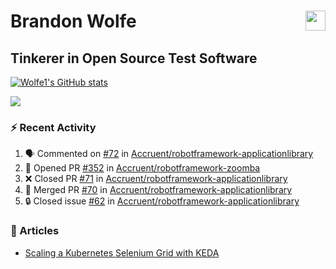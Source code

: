 Brandon Wolfe <a href="https://www.linkedin.com/in/brandon-wolfe1" target="_blank" rel="noreferrer"><img src="https://raw.githubusercontent.com/danielcranney/readme-generator/main/public/icons/socials/linkedin.svg" width="32" height="32" align="right"/></a>
==============================
Tinkerer in Open Source Test Software
-----------------------------

<p align="left"><a href="http://www.github.com/Wolfe1"><img src="https://github-readme-stats.vercel.app/api?username=Wolfe1&show_icons=true&hide=&count_private=true&title_color=0891b2&text_color=ffffff&icon_color=0891b2&bg_color=1c1917&hide_border=true&show_icons=true" alt="Wolfe1's GitHub stats" /></a></p>
<p align="left"><a href="http://www.github.com/Wolfe1"><img src="https://github-readme-streak-stats.herokuapp.com/?user=Wolfe1&stroke=ffffff&background=1c1917&ring=0891b2&fire=0891b2&currStreakNum=ffffff&currStreakLabel=0891b2&sideNums=ffffff&sideLabels=ffffff&dates=ffffff&hide_border=true" /></a></p>

### :zap: Recent Activity
<!--START_SECTION:activity-->
1. 🗣 Commented on [#72](https://github.com/Accruent/robotframework-applicationlibrary/issues/72) in [Accruent/robotframework-applicationlibrary](https://github.com/Accruent/robotframework-applicationlibrary)
2. 💪 Opened PR [#352](https://github.com/Accruent/robotframework-zoomba/pull/352) in [Accruent/robotframework-zoomba](https://github.com/Accruent/robotframework-zoomba)
3. ❌ Closed PR [#71](https://github.com/Accruent/robotframework-applicationlibrary/pull/71) in [Accruent/robotframework-applicationlibrary](https://github.com/Accruent/robotframework-applicationlibrary)
4. 🎉 Merged PR [#70](https://github.com/Accruent/robotframework-applicationlibrary/pull/70) in [Accruent/robotframework-applicationlibrary](https://github.com/Accruent/robotframework-applicationlibrary)
5. 🔒 Closed issue [#62](https://github.com/Accruent/robotframework-applicationlibrary/issues/62) in [Accruent/robotframework-applicationlibrary](https://github.com/Accruent/robotframework-applicationlibrary)
<!--END_SECTION:activity-->

### :newspaper: Articles
- [Scaling a Kubernetes Selenium Grid with KEDA](https://www.linkedin.com/pulse/scaling-kubernetes-selenium-grid-keda-brandon-wolfe)
